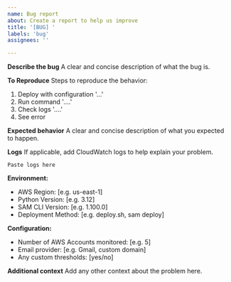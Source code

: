 ```yaml
---
name: Bug report
about: Create a report to help us improve
title: '[BUG] '
labels: 'bug'
assignees: ''

---
```


**Describe the bug**
A clear and concise description of what the bug is.

**To Reproduce**
Steps to reproduce the behavior:
1. Deploy with configuration '...'
2. Run command '....'
3. Check logs '....'
4. See error

**Expected behavior**
A clear and concise description of what you expected to happen.

**Logs**
If applicable, add CloudWatch logs to help explain your problem.
```
Paste logs here
```

**Environment:**
 - AWS Region: [e.g. us-east-1]
 - Python Version: [e.g. 3.12]
 - SAM CLI Version: [e.g. 1.100.0]
 - Deployment Method: [e.g. deploy.sh, sam deploy]

**Configuration:**
 - Number of AWS Accounts monitored: [e.g. 5]
 - Email provider: [e.g. Gmail, custom domain]
 - Any custom thresholds: [yes/no]

**Additional context**
Add any other context about the problem here.
